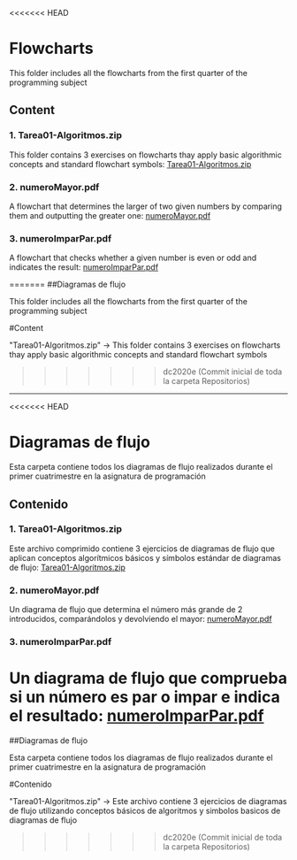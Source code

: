 <<<<<<< HEAD
# Flowcharts

This folder includes all the flowcharts from the first quarter of the programming subject

## Content

### 1. Tarea01-Algoritmos.zip
This folder contains 3 exercises on flowcharts thay apply basic algorithmic concepts and standard flowchart symbols: [Tarea01-Algoritmos.zip](Tarea01-Algoritmos.zip)


### 2. numeroMayor.pdf
A flowchart that determines the larger of two given numbers by comparing them and outputting the greater one:
[numeroMayor.pdf](numeroMayor.pdf)

### 3. numeroImparPar.pdf
A flowchart that checks whether a given number is even or odd and indicates the result:
[numeroImparPar.pdf](numeroImparPar.pdf)



=======
##Diagramas de flujo

This folder includes all the flowcharts from the first quarter of the programming subject

#Content

"Tarea01-Algoritmos.zip" -> This folder contains 3 exercises on flowcharts thay apply basic algorithmic concepts and standard flowchart symbols
>>>>>>> dc2020e (Commit inicial de toda la carpeta Repositorios)


----------

<<<<<<< HEAD
# Diagramas de flujo

Esta carpeta contiene todos los diagramas de flujo realizados durante el primer cuatrimestre en la asignatura de programación

## Contenido

### 1. Tarea01-Algoritmos.zip
Este archivo comprimido contiene 3 ejercicios de diagramas de flujo que aplican conceptos algorítmicos básicos y símbolos estándar de diagramas de flujo: [Tarea01-Algoritmos.zip](Tarea01-Algoritmos.zip)


### 2. numeroMayor.pdf
Un diagrama de flujo que determina el número más grande de 2 introducidos, comparándolos y devolviendo el mayor:
[numeroMayor.pdf](numeroMayor.pdf)

### 3. numeroImparPar.pdf
Un diagrama de flujo que comprueba si un número es par o impar e indica el resultado:
[numeroImparPar.pdf](numeroImparPar.pdf)
=======
##Diagramas de flujo

Esta carpeta contiene todos los diagramas de flujo realizados durante el primer cuatrimestre en la asignatura de programación

#Contenido

"Tarea01-Algoritmos.zip" -> Este archivo contiene 3 ejercicios de diagramas de flujo utilizando conceptos básicos de algoritmos y simbolos basicos de diagramas de flujo
>>>>>>> dc2020e (Commit inicial de toda la carpeta Repositorios)


